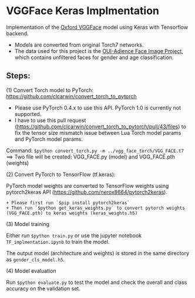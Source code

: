 # VGGFace Keras Implmentation

Implementation of the [Oxford VGGFace](http://www.robots.ox.ac.uk/~vgg/software/vgg_face/) model using Keras with Tensorflow backend.

+ Models are converted from original Torch7 networks.  
+ The data used for this project is the [OUI-Adience Face Image Project](https://talhassner.github.io/home/projects/Adience/Adience-data.html#agegender), which contains unfiltered faces for gender and age classification.


## Steps:

(1) Convert Torch model to PyTorch: https://github.com/clcarwin/convert_torch_to_pytorch

+ Please use PyTorch 0.4.x to use this API. PyTorch 1.0 is currently not supported.
+ I have to use this pull request (https://github.com/clcarwin/convert_torch_to_pytorch/pull/43/files) to fix the tensor size mismatch issue between Lua Torch model params and PyTorch model params.

Command:
`$python convert_torch.py -m ../vgg_face_torch/VGG_FACE.t7`
==> Two file will be created: VGG_FACE.py (model) and VGG_FACE.pth (weights)


(2) Convert PyTorch to TensorFlow (tf.keras):  

PyTorch model weights are converted to TensorFlow weights using pytorch2keras API (https://github.com/nerox8664/pytorch2keras).

    + Please first run `$pip install pytorch2keras`
    + Then run `$python get_keras_weights.py` to convert pytorch weights (VGG_FACE.pth) to keras weights (keras_weights.h5)


(3) Model training  

Either run `$python train.py` or use the jupyter notebook `TF_implmentation.ipynb` to train the model.

The output model (architecture and weights) is stored in the same directory as `gender_cls_model.h5`.


(4) Model evaluation  

Run `$python evaluate.py` to test the model and check the overall and class accuracy on the validation set.